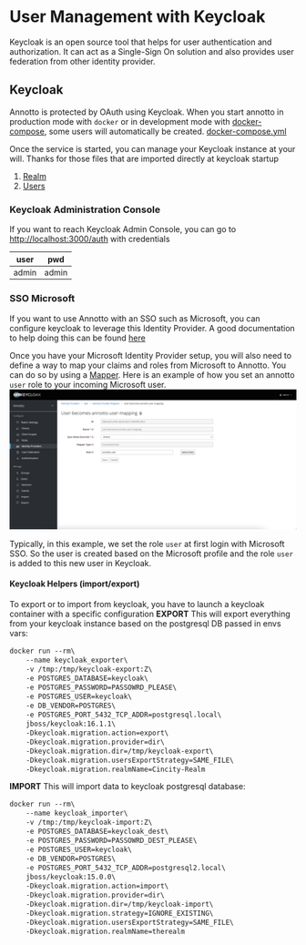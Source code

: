 # User Management with Keycloak
Keycloak is an open source tool that helps for user authentication and authorization. It can act as a Single-Sign On solution and also provides user federation from other identity provider.

## Keycloak
Annotto is protected by OAuth using Keycloak. When you start annotto in production mode with `docker` or in development mode with [docker-compose](../README.md#start-for-local-development), some users will automatically
be created. [docker-compose.yml](./docker-compose.yml)

Once the service is started, you can manage your Keycloak instance at your will.
Thanks for those files that are imported directly at keycloak startup 
1. [Realm](../statics/keycloak/annotto-realm.json)
2. [Users](../statics/keycloak/annotto-users-0.json)

### Keycloak Administration Console
If you want to reach Keycloak Admin Console, you can go to [http://localhost:3000/auth](http://localhost:3000/auth) with credentials

|user|pwd|
|---|---|
|admin|admin|

### SSO Microsoft
If you want to use Annotto with an SSO such as Microsoft, you can configure keycloak to leverage this Identity Provider.
A good documentation to help doing this can be found [here](https://blog.hcltechsw.com/versionvault/how-to-configure-microsoft-azure-active-directory-as-keycloak-identity-provider-to-enable-single-sign-on-for-hcl-compass/)

Once you have your Microsoft Identity Provider setup, you will also need to define a way to map your claims and roles from Microsoft to Annotto. You can do so by using a [Mapper](https://www.keycloak.org/docs/latest/server_admin/index.html#_mappers).
Here is an example of how you set an annotto `user` role to your incoming Microsoft user.
![User Mapping](./role-user-mapping.png)

Typically, in this example, we set the role `user` at first login with Microsoft SSO. So the user is created based on the Microsoft profile and the role `user` is added to this new user in Keycloak.

#### Keycloak Helpers (import/export)
To export or to import from keycloak, you have to launch a keycloak container with a specific configuration
**EXPORT**
This will export everything from your keycloak instance based on the postgresql DB passed in envs vars:

```shell
docker run --rm\
    --name keycloak_exporter\
    -v /tmp:/tmp/keycloak-export:Z\
    -e POSTGRES_DATABASE=keycloak\
    -e POSTGRES_PASSWORD=PASSOWRD_PLEASE\
    -e POSTGRES_USER=keycloak\
    -e DB_VENDOR=POSTGRES\
    -e POSTGRES_PORT_5432_TCP_ADDR=postgresql.local\
    jboss/keycloak:16.1.1\
    -Dkeycloak.migration.action=export\
    -Dkeycloak.migration.provider=dir\
    -Dkeycloak.migration.dir=/tmp/keycloak-export\
    -Dkeycloak.migration.usersExportStrategy=SAME_FILE\
    -Dkeycloak.migration.realmName=Cincity-Realm
```
**IMPORT**
This will import data to keycloak postgresql database:

```shell
docker run --rm\
    --name keycloak_importer\
    -v /tmp:/tmp/keycloak-import:Z\
    -e POSTGRES_DATABASE=keycloak_dest\
    -e POSTGRES_PASSWORD=PASSOWRD_DEST_PLEASE\
    -e POSTGRES_USER=keycloak\
    -e DB_VENDOR=POSTGRES\
    -e POSTGRES_PORT_5432_TCP_ADDR=postgresql2.local\
    jboss/keycloak:15.0.0\
    -Dkeycloak.migration.action=import\
    -Dkeycloak.migration.provider=dir\
    -Dkeycloak.migration.dir=/tmp/keycloak-import\
    -Dkeycloak.migration.strategy=IGNORE_EXISTING\
    -Dkeycloak.migration.usersExportStrategy=SAME_FILE\
    -Dkeycloak.migration.realmName=therealm
```




